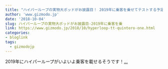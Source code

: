 ```yaml
---
title: "ハイパーループの実物大ポッドがお披露目！ 2019年に乗客を乗せてテストする予定"
author: 'www.gizmodo.jp'
date: '2018-10-04'
slug: ハイパーループの実物大ポッドがお披露目-2019年に乗客を乗
link: https://www.gizmodo.jp/2018/10/hyperloop-tt-quintero-one.html
categories:
- bloglink
tags:
  - gizmodojp
---
```


2019年にハイパーループがいよいよ乗客を載せるそうです！[... <i class="fas fa-external-link-alt"></i>](https://www.gizmodo.jp/2018/10/hyperloop-tt-quintero-one.html)

